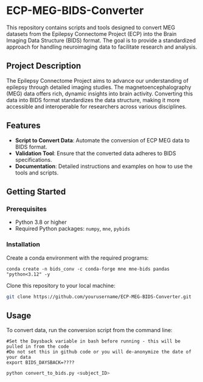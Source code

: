 # ECP-MEG-BIDS-Converter

This repository contains scripts and tools designed to convert MEG datasets from the Epilepsy Connectome Project (ECP) into the Brain Imaging Data Structure (BIDS) format. The goal is to provide a standardized approach for handling neuroimaging data to facilitate research and analysis.

## Project Description

The Epilepsy Connectome Project aims to advance our understanding of epilepsy through detailed imaging studies. The magnetoencephalography (MEG) data offers rich, dynamic insights into brain activity. Converting this data into BIDS format standardizes the data structure, making it more accessible and interoperable for researchers across various disciplines.

## Features

- **Script to Convert Data**: Automate the conversion of ECP MEG data to BIDS format.
- **Validation Tool**: Ensure that the converted data adheres to BIDS specifications.
- **Documentation**: Detailed instructions and examples on how to use the tools and scripts.

## Getting Started

### Prerequisites

- Python 3.8 or higher
- Required Python packages: `numpy`, `mne`, `pybids`

### Installation

Create a conda environment with the required programs:
```
conda create -n bids_conv -c conda-forge mne mne-bids pandas "python<3.12" -y 
```

Clone this repository to your local machine:

```bash
git clone https://github.com/yourusername/ECP-MEG-BIDS-Converter.git
```

## Usage

To convert data, run the conversion script from the command line:
```
#Set the Daysback variable in bash before running - this will be pulled in from the code
#Do not set this in github code or you will de-anonymize the date of your data
export BIDS_DAYSBACK=????
```

```bash
python convert_to_bids.py <subject_ID>
